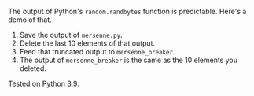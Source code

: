The output of Python's `random.randbytes` function is predictable. Here's a
demo of that.

1. Save the output of `mersenne.py`.
2. Delete the last 10 elements of that output.
3. Feed that truncated output to `mersenne_breaker`.
4. The output of `mersenne_breaker` is the same as the 10 elements you deleted.

Tested on Python 3.9.
